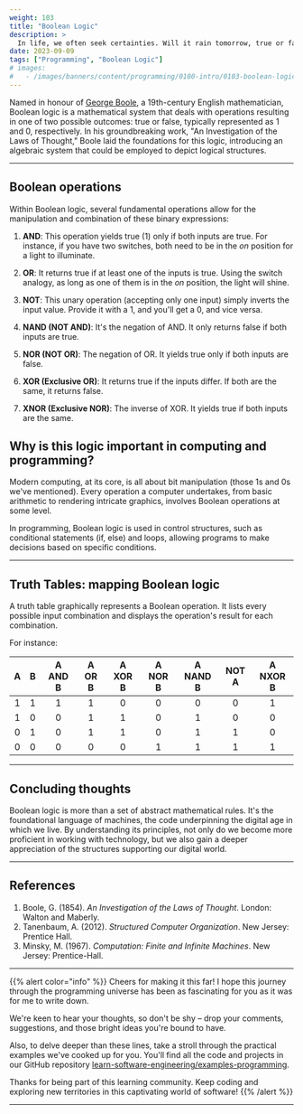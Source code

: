 ```yaml
---
weight: 103
title: "Boolean Logic"
description: >
  In life, we often seek certainties. Will it rain tomorrow, true or false? Is a certain action right or wrong? This dichotomy, this division between two opposing states, lies at the very core of a fundamental branch of mathematics and computer science: Boolean logic.
date: 2023-09-09
tags: ["Programming", "Boolean Logic"]
# images:
#   - /images/banners/content/programming/0100-intro/0103-boolean-logic.png
---
```


Named in honour of [George Boole](https://en.wikipedia.org/wiki/George_Boole), a 19th-century English mathematician, Boolean logic is a mathematical system that deals with operations resulting in one of two possible outcomes: true or false, typically represented as 1 and 0, respectively. In his groundbreaking work, "An Investigation of the Laws of Thought," Boole laid the foundations for this logic, introducing an algebraic system that could be employed to depict logical structures.

---

## Boolean operations

Within Boolean logic, several fundamental operations allow for the manipulation and combination of these binary expressions:

1. **AND**: This operation yields true (1) only if both inputs are true. For instance, if you have two switches, both need to be in the *on* position for a light to illuminate.

2. **OR**: It returns true if at least one of the inputs is true. Using the switch analogy, as long as one of them is in the *on* position, the light will shine.

3. **NOT**: This unary operation (accepting only one input) simply inverts the input value. Provide it with a 1, and you'll get a 0, and vice versa.

4. **NAND (NOT AND)**: It's the negation of AND. It only returns false if both inputs are true.

5. **NOR (NOT OR)**: The negation of OR. It yields true only if both inputs are false.

6. **XOR (Exclusive OR)**: It returns true if the inputs differ. If both are the same, it returns false.

7. **XNOR (Exclusive NOR)**: The inverse of XOR. It yields true if both inputs are the same.

## Why is this logic important in computing and programming?

Modern computing, at its core, is all about bit manipulation (those 1s and 0s we've mentioned). Every operation a computer undertakes, from basic arithmetic to rendering intricate graphics, involves Boolean operations at some level.

In programming, Boolean logic is used in control structures, such as conditional statements (if, else) and loops, allowing programs to make decisions based on specific conditions.

---

## Truth Tables: mapping Boolean logic

A truth table graphically represents a Boolean operation. It lists every possible input combination and displays the operation's result for each combination.

For instance:

| A | B | A AND B | A OR B | A XOR B | A NOR B | A NAND B | NOT A | A NXOR B |
|:-:|:-:|:-------:|:------:|:-------:|:-------:|:--------:|:-----:|:--------:|
| 1 | 1 | 1       | 1      | 0       | 0       | 0        | 0     | 1        |
| 1 | 0 | 0       | 1      | 1       | 0       | 1        | 0     | 0        |
| 0 | 1 | 0       | 1      | 1       | 0       | 1        | 1     | 0        |
| 0 | 0 | 0       | 0      | 0       | 1       | 1        | 1     | 1        |

---

## Concluding thoughts

Boolean logic is more than a set of abstract mathematical rules. It's the foundational language of machines, the code underpinning the digital age in which we live. By understanding its principles, not only do we become more proficient in working with technology, but we also gain a deeper appreciation of the structures supporting our digital world.

---

## References

1. Boole, G. (1854). *An Investigation of the Laws of Thought*. London: Walton and Maberly.
2. Tanenbaum, A. (2012). *Structured Computer Organization*. New Jersey: Prentice Hall.
3. Minsky, M. (1967). *Computation: Finite and Infinite Machines*. New Jersey: Prentice-Hall.

---

{{% alert color="info" %}}
Cheers for making it this far! I hope this journey through the programming universe has been as fascinating for you as it was for me to write down.

We're keen to hear your thoughts, so don't be shy – drop your comments, suggestions, and those bright ideas you're bound to have.

Also, to delve deeper than these lines, take a stroll through the practical examples we've cooked up for you. You'll find all the code and projects in our GitHub repository [learn-software-engineering/examples-programming](https://github.com/learn-software-engineering/examples-programming).

Thanks for being part of this learning community. Keep coding and exploring new territories in this captivating world of software!
{{% /alert %}}

---

